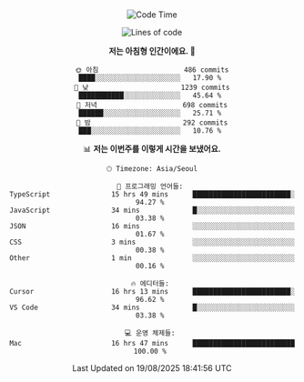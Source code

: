 <div align="center">

<br />

 <!--START_SECTION:waka-->
![Code Time](http://img.shields.io/badge/Code%20Time-5%2C020%20hrs%2039%20mins-blue)

![Lines of code](https://img.shields.io/badge/%EC%A0%80%EB%8A%94%20%EC%97%AC%ED%83%9C%EA%B9%8C%EC%A7%80%20-2.1%20million%20%EC%A4%84%EC%9D%98%20%EC%BD%94%EB%93%9C%EB%A5%BC%20%EC%9E%91%EC%84%B1%ED%96%88%EC%96%B4%EC%9A%94.-blue)

**저는 아침형 인간이에요. 🐤** 

```text
🌞 아침                     486 commits         ████░░░░░░░░░░░░░░░░░░░░░   17.90 % 
🌆 낮　                     1239 commits        ███████████░░░░░░░░░░░░░░   45.64 % 
🌃 저녁                     698 commits         ██████░░░░░░░░░░░░░░░░░░░   25.71 % 
🌙 밤　                     292 commits         ███░░░░░░░░░░░░░░░░░░░░░░   10.76 % 
```


📊 **저는 이번주를 이렇게 시간을 보냈어요.** 

```text
🕑︎ Timezone: Asia/Seoul

💬 프로그래밍 언어들: 
TypeScript               15 hrs 49 mins      ████████████████████████░   94.27 % 
JavaScript               34 mins             █░░░░░░░░░░░░░░░░░░░░░░░░   03.38 % 
JSON                     16 mins             ░░░░░░░░░░░░░░░░░░░░░░░░░   01.67 % 
CSS                      3 mins              ░░░░░░░░░░░░░░░░░░░░░░░░░   00.38 % 
Other                    1 min               ░░░░░░░░░░░░░░░░░░░░░░░░░   00.16 % 

🔥 에디터들: 
Cursor                   16 hrs 13 mins      ████████████████████████░   96.62 % 
VS Code                  34 mins             █░░░░░░░░░░░░░░░░░░░░░░░░   03.38 % 

💻 운영 체제들: 
Mac                      16 hrs 47 mins      █████████████████████████   100.00 % 
```


 Last Updated on 19/08/2025 18:41:56 UTC
<!--END_SECTION:waka-->

</div>
